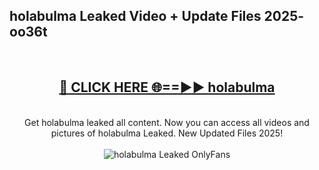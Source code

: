 <h2>holabulma Leaked Video + Update Files 2025- oo36t</h2>
<br>
<div align="center">
<h2><a href="https://libra.edu.pl?holabulma" rel="nofollow">🔴 CLICK HERE 🌐==►► holabulma</a></h2>
<br>
Get holabulma leaked all content. Now you can access all videos and pictures of holabulma Leaked. New Updated Files 2025!
<br>
<br>
<a href="https://libra.edu.pl?holabulma" rel="nofollow" data-target="animated-image.originalLink"><img src="https://i.ibb.co.com/WyWwxjT/player-gif2.gif" alt="holabulma Leaked OnlyFans" style="max-width: 100%; display: inline-block;" data-target="animated-image.originalImage"></a>
</div>
<br>